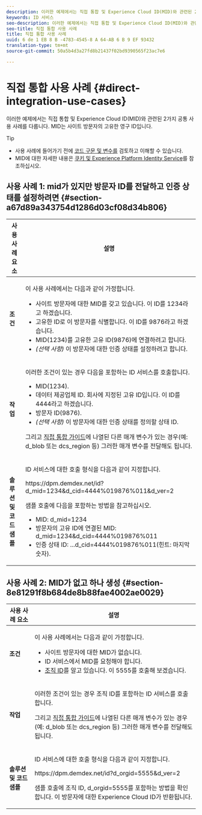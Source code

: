 ```yaml
---
description: 이러한 예제에서는 직접 통합 및 Experience Cloud ID(MID)와 관련된 2가지 공통 사용 사례를 다룹니다. MID는 사이트 방문자의 고유한 영구 ID입니다.
keywords: ID 서비스
seo-description: 이러한 예제에서는 직접 통합 및 Experience Cloud ID(MID)와 관련된 2가지 공통 사용 사례를 다룹니다. MID는 사이트 방문자의 고유한 영구 ID입니다.
seo-title: 직접 통합 사용 사례
title: 직접 통합 사용 사례
uuid: 6 de 1 EB 8 B -4783-4545-8 A 64-AB 6 B 9 EF 93432
translation-type: tm+mt
source-git-commit: 50a5b4d3a27fd8b21437f02bd9390565f23ac7e6

---
```



# 직접 통합 사용 사례 {#direct-integration-use-cases}

이러한 예제에서는 직접 통합 및 Experience Cloud ID(MID)와 관련된 2가지 공통 사용 사례를 다룹니다. MID는 사이트 방문자의 고유한 영구 ID입니다.

>[!TIP]
>
>* 사용 사례에 들어가기 전에 [코드 구문 및 변수를](../implementation-guides/direct-integration.md#concept-4cd3206a84bb4687af0b312ae09648b9) 검토하고 이해할 수 있습니다.
>* MID에 대한 자세한 내용은 [쿠키 및 Experience Platform Identity Service](../introduction/cookies.md)를 참조하십시오.
>



## 사용 사례 1: mid가 있지만 방문자 ID를 전달하고 인증 상태를 설정하려면 {#section-a67d89a343754d1286d03cf08d34b806}

<table id="table_DA8840FCB51541109FE6DF20430E8924"> 
 <thead> 
  <tr> 
   <th colname="col1" class="entry"> 사용 사례 요소 </th> 
   <th colname="col2" class="entry"> 설명 </th> 
  </tr> 
 </thead>
 <tbody> 
  <tr> 
   <td colname="col1"> <p> <b>조건</b> </p> </td> 
   <td colname="col2"> <p>이 사용 사례에서는 다음과 같이 가정합니다. </p> 
    <ul id="ul_F20231F83EE84889B78971A64E758757"> 
     <li id="li_20F3E96493724CD2BAF4B20AEE5CBF23">사이트 방문자에 대한 MID를 갖고 있습니다. 이 ID를 1234라고 하겠습니다. </li> 
     <li id="li_A358C58CC58C4FCBB7250F5ED108AA71">고유한 ID로 이 방문자를 식별합니다. 이 ID를 9876라고 하겠습니다. </li> 
     <li id="li_D93CE7182EBE4927A5C7A0BF414C03BC">MID(1234)를 고유한 고유 ID(9876)에 연결하려고 합니다. </li> 
     <li id="li_4611146E56624C2AB647733487A3F046"> <i>(선택 사항)</i> 이 방문자에 대한 인증 상태를 설정하려고 합니다. </li> 
    </ul> </td> 
  </tr> 
  <tr> 
   <td colname="col1"> <p> <b>작업</b> </p> </td> 
   <td colname="col2"> <p>이러한 조건이 있는 경우 다음을 포함하는 ID 서비스를 호출합니다. </p> 
    <ul id="ul_9ECB1A65266644E89E949C57D202D5A4"> 
     <li id="li_10A6F5A9C54D44A08F4F2E405E6019E2">MID(1234). </li> 
     <li id="li_4869572B40E54C54B88A2474DAC475A8">데이터 제공업체 ID. 회사에 지정된 고유 ID입니다. 이 ID를 4444라고 하겠습니다. </li> 
     <li id="li_05C8ED47488C4E289D84093127EC7B19">방문자 ID(9876). </li> 
     <li id="li_3D1556AD18C843828A362CC604A9F76B"> <i>(선택 사항)</i> 이 방문자에 대한 인증 상태를 정의할 상태 ID. </li> 
    </ul> <p>그리고 <a href="../implementation-guides/direct-integration.md#concept-4cd3206a84bb4687af0b312ae09648b9" format="dita" scope="local">직접 통합 가이드</a>에 나열된 다른 매개 변수가 있는 경우(예: <span class="codeph">d_blob</span> 또는 <span class="codeph">dcs_region</span> 등) 그러한 매개 변수를 전달해도 됩니다. </p> </td> 
  </tr> 
  <tr> 
   <td colname="col1"> <p> <b>솔루션 및 코드 샘플</b> </p> </td> 
   <td colname="col2"> <p>ID 서비스에 대한 호출 형식을 다음과 같이 지정합니다. </p> <p> <span class="codeph">https://dpm.demdex.net/id?d_mid=1234&amp;d_cid=4444%019876%011&amp;d_ver=2</span> </p> <p>샘플 호출에 다음을 포함하는 방법을 참고하십시오. </p> 
    <ul id="ul_0667FBFD8D3C46BDBD027F484691EC97"> 
     <li id="li_FAB1FAE703DB48D1A32EE72684028964">MID: <span class="codeph">d_mid=1234</span> </li> 
     <li id="li_C97B74FF444F4BB4B4A5CB1CBBE52249">방문자의 고유 ID에 연결된 MID: <span class="codeph">d_mid=1234&amp;d_cid=4444%019876%011</span> </li> 
     <li id="li_D428DBF765234DD78DDF152C5EE8AB69">인증 상태 ID: <span class="codeph">...d_cid=4444%019876%011</span>(힌트: 마지막 숫자). </li> 
    </ul> </td> 
  </tr> 
 </tbody> 
</table>

## 사용 사례 2: MID가 없고 하나 생성 {#section-8e81291f8b684de8b88fae4002ae0029}

<table id="table_666A92693F8A413096DF6A64770C1141"> 
 <thead> 
  <tr> 
   <th colname="col1" class="entry"> 사용 사례 요소 </th> 
   <th colname="col2" class="entry"> 설명 </th> 
  </tr> 
 </thead>
 <tbody> 
  <tr> 
   <td colname="col1"> <p> <b>조건</b> </p> </td> 
   <td colname="col2"> <p>이 사용 사례에서는 다음과 같이 가정합니다. </p> 
    <ul id="ul_BF3BD821907B46A4B2EFA63146D35722"> 
     <li id="li_E658AE0671D14558B65FDD8992F25996">사이트 방문자에 대한 MID가 없습니다. </li> 
     <li id="li_28A48BB3F71C4E4297F95A2D3E10AD7B">ID 서비스에서 MID를 요청해야 합니다. </li> 
     <li id="li_E2C306B9308D41E5BFE2F23EF48F5A41"><a href="../reference/requirements.md#section-a02f537129a64ffbb690d5738d360c26" format="dita" scope="local">조직 ID</a>를 알고 있습니다. 이 5555를 호출해 보겠습니다. </li> 
    </ul> </td> 
  </tr> 
  <tr> 
   <td colname="col1"> <p> <b>작업</b> </p> </td> 
   <td colname="col2"> <p>이러한 조건이 있는 경우 조직 ID를 포함하는 ID 서비스를 호출합니다. </p> <p>그리고 <a href="../implementation-guides/direct-integration.md#concept-4cd3206a84bb4687af0b312ae09648b9" format="dita" scope="local">직접 통합 가이드</a>에 나열된 다른 매개 변수가 있는 경우(예: <span class="codeph">d_blob</span> 또는 <span class="codeph">dcs_region</span> 등) 그러한 매개 변수를 전달해도 됩니다. </p> </td> 
  </tr> 
  <tr> 
   <td colname="col1"> <p> <b>솔루션 및 코드 샘플</b> </p> </td> 
   <td colname="col2"> <p>ID 서비스에 대한 호출 형식을 다음과 같이 지정합니다. </p> <p> <span class="codeph">https://dpm.demdex.net/id?d_orgid=5555&amp;d_ver=2</span> </p> <p>샘플 호출에 조직 ID, <span class="codeph">d_orgid=5555</span>를 포함하는 방법을 확인합니다. 이 방문자에 대한 <span class="keyword">Experience Cloud</span> ID가 반환됩니다. </p> </td> 
  </tr> 
 </tbody> 
</table>


